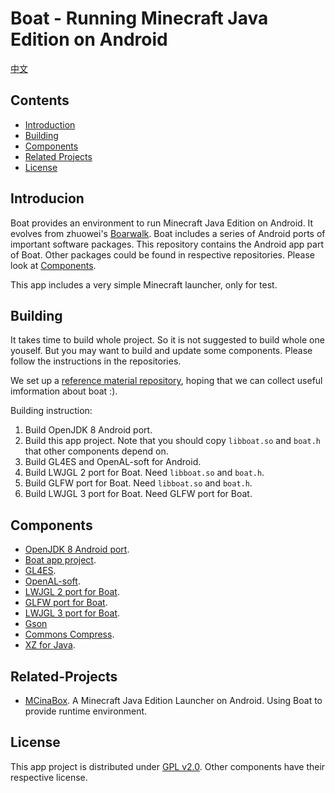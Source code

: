 # Boat - Running Minecraft Java Edition on Android
[中文](./README-zh_CN.md)
## Contents
- [Introduction](#Introduction)
- [Building](#Building)
- [Components](#Components)
- [Related Projects](#Related-Projects)
- [License](#License)

## Introducion
  Boat provides an environment to run Minecraft Java Edition on Android. It evolves from zhuowei's [Boarwalk](https://github.com/zhuowei/Boardwalk). Boat includes a series of Android ports of important software packages.
This repository contains the Android app part of Boat. Other packages could be found in respective repositories. Please look at [Components](#Components).
  
  This app includes a very simple Minecraft launcher, only for test.
## Building  
  It takes time to build whole project. So it is not suggested to build whole one youself. But you may want to build and update some components. Please follow the instructions in the repositories.
  
  We set up a [reference material repository](https://github.com/AOF-Dev/Boat-reference-material), hoping that we can collect useful imformation about boat :).
  
  Building instruction:
  1. Build OpenJDK 8 Android port.
  2. Build this app project. Note that you should copy `libboat.so` and `boat.h` that other components depend on.
  3. Build GL4ES and OpenAL-soft for Android.
  4. Build LWJGL 2 port for Boat. Need `libboat.so` and `boat.h`.
  5. Build GLFW port for Boat. Need `libboat.so` and `boat.h`.
  6. Build LWJGL 3 port for Boat. Need GLFW port for Boat.
  
## Components
  - [OpenJDK 8 Android port](https://github.com/CosineMath/openjdk-jdk8u-aarch32-android).
  - [Boat app project](https://github.com/CosineMath/BoatApp).
  - [GL4ES](https://github.com/ptitSeb/gl4es).
  - [OpenAL-soft](https://github.com/kcat/openal-soft). 
  - [LWJGL 2 port for Boat](https://github.com/CosineMath/lwjgl-boat).
  - [GLFW port for Boat](https://github.com/CosineMath/glfw-boat).
  - [LWJGL 3 port for Boat](https://github.com/CosineMath/lwjgl3-boat).
  - [Gson](https://github.com/google/gson)
  - [Commons Compress](https://github.com/apache/commons-compress).
  - [XZ for Java](https://git.tukaani.org/?p=xz-java.git;a=summary).
  
## Related-Projects
  - [MCinaBox](https://github.com/AOF-Dev/MCinaBox). A Minecraft Java Edition Launcher on Android. Using Boat to provide runtime environment.
  
## License
  This app project is distributed under [GPL v2.0](http://www.gnu.org/licenses/old-licenses/gpl-2.0.html). Other components have their respective license.
  
